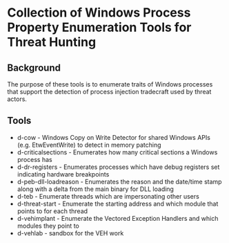 Collection of Windows Process Property Enumeration Tools for Threat Hunting
======================

Background
-------------
The purpose of these tools is to enumerate traits of Windows processes that support the detection of process injection tradecraft used by threat actors.

Tools
-------------
* d-cow - Windows Copy on Write Detector for shared Windows APIs (e.g. EtwEventWrite) to detect in memory patching
* d-criticalsections - Enumerates how many critical sections a Windows process has
* d-dr-registers - Enumerates processes which have debug registers set indicating hardware breakpoints
* d-peb-dll-loadreason - Enumerates the reason and the date/time stamp along with a delta from the main binary for DLL loading
* d-teb - Enumerate threads which are impersonating other users
* d-threat-start - Enumerate the starting address and which module that points to for each thread
* d-vehimplant - Enumerate the Vectored Exception Handlers and which modules they point to
* d-vehlab - sandbox for the VEH work
